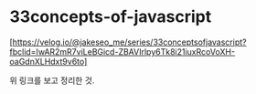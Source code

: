 # 33concepts-of-javascript

[https://velog.io/@jakeseo_me/series/33conceptsofjavascript?fbclid=IwAR2mR7viLeBGicd-ZBAVIrlpy6Tk8i21iuxRcoVoXH-oaGdnXLHdxt9v6to]

위 링크를 보고 정리한 것.

